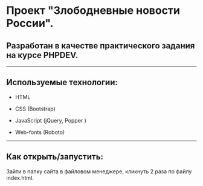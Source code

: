 # Проект "Злободневные новости России".

## Разработан в качестве практического задания на курсе PHPDEV.
---

## Используемые технологии:

* HTML

* CSS (Bootstrap)

* JavaScript (jQuery, Popper )

* Web-fonts (Roboto)
---

## Как открыть/запустить:

Зайти в папку сайта в файловом менеджере, кликнуть 2 раза по файлу index.html.